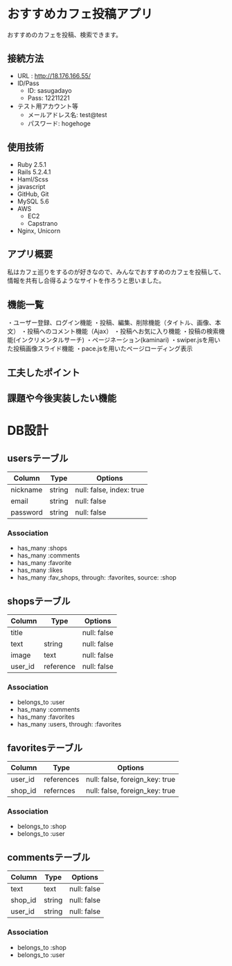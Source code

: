# おすすめカフェ投稿アプリ
  おすすめのカフェを投稿、検索できます。
<br>

## 接続方法
- URL : http://18.176.166.55/
- ID/Pass
  - ID: sasugadayo
  - Pass: 12211221
- テスト用アカウント等
    - メールアドレス名: test@test
    - パスワード: hogehoge
    
## 使用技術
- Ruby 2.5.1  
- Rails 5.2.4.1
- Haml/Scss   
- javascript
- GitHub, Git
- MySQL 5.6  
- AWS 
  - EC2  
  - Capstrano  
- Nginx, Unicorn

## アプリ概要
私はカフェ巡りをするのが好きなので、みんなでおすすめのカフェを投稿して、情報を共有し合得るようなサイトを作ろうと思いました。

## 機能一覧
・ユーザー登録、ログイン機能
・投稿、編集、削除機能（タイトル、画像、本文）
・投稿へのコメント機能（Ajax）
・投稿へお気に入り機能
・投稿の検索機能(インクリメンタルサーチ)
・ページネーション(kaminari)
・swiper.jsを用いた投稿画像スライド機能
・pace.jsを用いたページローディング表示

## 工夫したポイント


## 課題や今後実装したい機能


# DB設計
## usersテーブル
|Column|Type|Options|
|------|----|-------|
|nickname|string|null: false, index: true|
|email|string|null: false|
|password|string|null: false|
### Association
- has_many :shops
- has_many :comments
- has_many :favorite
- has_many :likes
- has_many :fav_shops, through: :favorites, source: :shop


## shopsテーブル
|Column|Type|Options|
|------|----|-------|
|title||null: false|
|text|string|null: false|
|image|text|null: false|
|user_id|reference|null: false|
### Association
- belongs_to :user
- has_many :comments
- has_many :favorites
- has_many :users, through: :favorites


## favoritesテーブル
|Column|Type|Options|
|------|----|-------|
|user_id|references|null: false, foreign_key: true|
|shop_id|refernces|null: false, foreign_key: true|
### Association
- belongs_to :shop
- belongs_to :user


## commentsテーブル
|Column|Type|Options|
|------|----|-------|
|text|text|null: false|
|shop_id|string|null: false|
|user_id|string|null: false|
### Association
- belongs_to :shop
- belongs_to :user
